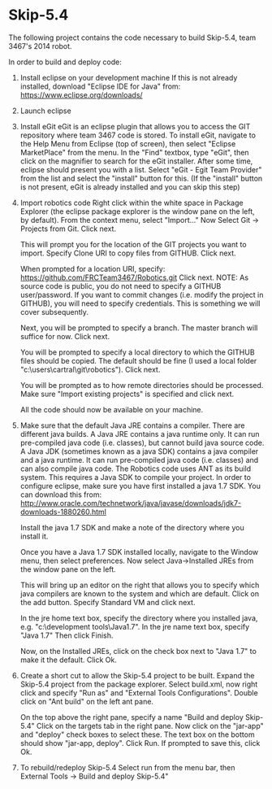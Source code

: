 Skip-5.4
========

The following project contains the code necessary to build Skip-5.4, team 3467's 2014 robot.

In order to build and deploy code:
1. Install eclipse on your development machine
   If this is not already installed, download "Eclipse IDE for Java" from:
      https://www.eclipse.org/downloads/

2. Launch eclipse

3. Install eGit
   eGit is an eclipse plugin that allows you to access the GIT repository where team 3467 code is stored.
   To install eGit, navigate to the Help Menu from Eclipse (top of screen), then select "Eclipse MarketPlace" from 
   the menu.
   In the "Find" textbox, type "eGit", then click on the magnifier to search for the eGit installer.
   After some time, eclipse should present you with a list. Select "eGit - Egit Team Provider" from the list and 
   select the "install" button for this.
   (If the "install" button is not present, eGit is already installed and you can skip this step)

4. Import robotics code
   Right click within the white space in Package Explorer (the eclipse package explorer is the window pane on the 
   left, by default).
   From the context menu, select "Import..."
   Now Select Git -> Projects from Git.
   Click next.

   This will prompt you for the location of the GIT projects you want to import. Specify Clone URI to copy files 
   from GITHUB.
   Click next.

   When prompted for a location URI, specify: https://github.com/FRCTeam3467/Robotics.git
   Click next.
   NOTE: As source code is public, you do not need to specify a GITHUB user/password. If you want to commit changes 
   (i.e. modify the project in GITHUB), you will need to specify credentials. This is something we will cover 
   subsequently.

   Next, you will be prompted to specify a branch. 
   The master branch will suffice for now.
   Click next.

   You will be prompted to specify a local directory to which the GITHUB files should be copied. The default should
   be fine (I used a local folder "c:\users\cartral\git\robotics"). Click next.

   You will be prompted as to how remote directories should be processed. Make sure "Import existing projects" is 
   specified and click next.

   All the code should now be available on your machine.
   
5. Make sure that the default Java JRE contains a compiler.
   There are different java builds.
   A Java JRE contains a java runtime only. It can run pre-compiled java code (i.e. classes), but cannot build java 
   source code.
   A Java JDK (sometimes known as a java SDK) contains a java compiler and a java runtime. It can run pre-compiled 
   java code (i.e. classes) and can 
   also compile java code.
   The Robotics code uses ANT as its build system. This requires a Java SDK to compile your project.
   In order to configure eclipse, make sure you have first installed a java 1.7 SDK. You can download this from:
     http://www.oracle.com/technetwork/java/javase/downloads/jdk7-downloads-1880260.html
   
   Install the java 1.7 SDK and make a note of the directory where you install it.

   Once you have a Java 1.7 SDK installed locally, navigate to the Window menu, then select preferences.
   Now select Java->Installed JREs from the window pane on the left.
   
   This will bring up an editor on the right that allows you to specify which java compilers are known to the system and
   which are default.
   Click on the add button.
   Specify Standard VM and click next.
   
   In the jre home text box, specify the directory where you installed java, e.g. "c:\development tools\Java1.7".
   In the jre name text box, specify "Java 1.7"
   Then click Finish.
   
   Now, on the Installed JREs, click on the check box next to "Java 1.7" to make it the default. Click Ok.
   
6. Create a short cut to allow the Skip-5.4 project to be built.
   Expand the Skip-5.4 project from the package explorer.
   Select build.xml, now right click and specify "Run as" and "External Tools Configurations".
   Double click on "Ant build" on the left ant pane.
   
   On the top above the right pane, specify a name "Build and deploy Skip-5.4"
   Click on the targets tab in the right pane.
   Now click on the "jar-app" and "deploy" check boxes to select these.
   The text box on the bottom should show "jar-app, deploy".
   Click Run.
   If prompted to save this, click Ok.
   
7. To rebuild/redeploy Skip-5.4
   Select run from the menu bar, then External Tools -> Build and deploy Skip-5.4"
   